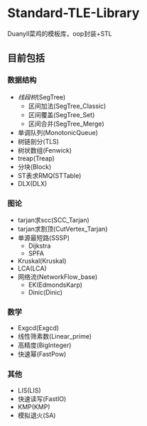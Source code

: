 # Standard-TLE-Library

Duanyll菜鸡的模板库，oop封装+STL

## 目前包括

### 数据结构

- *线段树*(SegTree)
	- 区间加法(SegTree_Classic)
	- 区间覆盖(SegTree_Set)
	- 区间合并(SegTree_Merge)
- 单调队列(MonotonicQueue)
- 树链剖分(TLS)
- 树状数组(Fenwick)
- treap(Treap)
- 分块(Block)
- ST表求RMQ(STTable)
- DLX(DLX)

### 图论

- tarjan求scc(SCC_Tarjan)
- tarjan求割顶(CutVertex_Tarjan)
- 单源最短路(SSSP)
    - Dijkstra
    - SPFA
- Kruskal(Kruskal)
- LCA(LCA)
- 网络流(NetworkFlow_base)
	- EK(EdmondsKarp)
	- Dinic(Dinic)

### 数学

- Exgcd(Exgcd)
- 线性筛素数(Linear_prime)
- 高精度(BigInteger)
- 快速幂(FastPow)

### 其他

- LIS(LIS)
- 快速读写(FastIO)
- KMP(KMP)
- 模拟退火(SA)